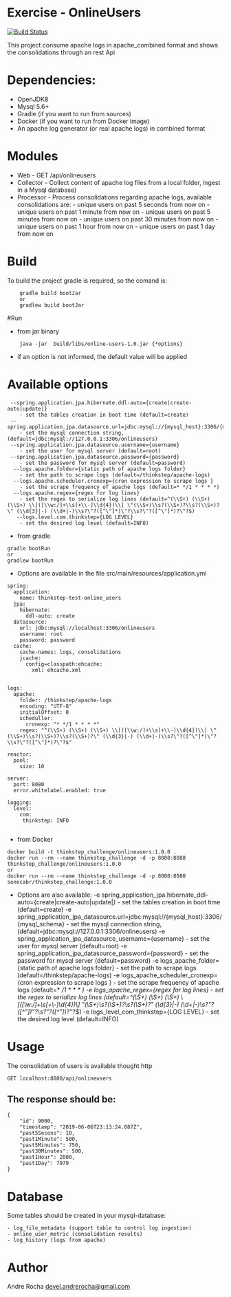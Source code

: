 # Exercise - OnlineUsers

[![Build Status](https://travis-ci.org/sonecabr/thinkstep-onlineusers.svg?branch=master)](https://travis-ci.org/sonecabr/thinkstep-onlineusers)

This project consume apache logs in apache_combined format and shows the consolidations through an rest Api 

# Dependencies:

  - OpenJDK8
  - Mysql 5.6+
  - Gradle (if you want to run from sources)
  - Docker (if you want to run from Docker image)
  - An apache log generator (or real apache logs) in combined format

# Modules

  - Web  - GET /api/onlineusers 
  - Collector - Collect content of apache log files from a local folder, ingest in a Mysql database)
  - Processor - Process consolidations regarding apache logs, available consolidations are:
        - unique users on past 5 seconds from now on
        - unique users on past 1 minute from now on
        - unique users on past 5 minutes from now on
        - unique users on past 30 minutes from now on
        - unique users on past 1 hour from now on
        - unique users on past 1 day from now on

# Build
To build the project gradle is required, so the comand is:
``` 
    gradle build bootJar
    or
    gradlew build bootJar
```
#Run
 - from jar binary
```
    java -jar  build/libs/online-users-1.0.jar {*options}
```
 * if an option is not informed, the default value will be applied
 # Available options
     --spring.application.jpa.hibernate.ddl-auto={create|create-auto|update|}
        - set the tables creation in boot time (default=create)
     --spring.application.jpa.datasource.url=jdbc:mysql://{mysql_host}:3306/{mysql_schema}
        - set the mysql connection string, (default=jdbc:mysql://127.0.0.1:3306/onlineusers)
     --spring.application.jpa.datasource.username={username}
        - set the user for mysql server (default=root)
     --spring.application.jpa.datasource.password={password}
        - set the password for mysql server (default=password)
      --logs.apache.folder={static path of apache logs folder}
        - set the path to scrape logs (default=/thinkstep/apache-logs)
      --logs.apache.scheduler.cronexp={cron expression to scrape logs }
        - set the scrape frequency of apache logs (default=* */1 * * * *)
      --logs.apache.regex={regex for log lines}
        - set the regex to serialize log lines (default=^(\\S+) (\\S+) (\\S+) \\[([\\w:/]+\\s[+\\-]\\d{4})\\] \"(\\S+)\\s?(\\S+)?\\s?(\\S+)?\" (\\d{3}|-) (\\d+|-)\\s?\"?([^\"]*)\"?\\s?\"?([^\"]*)?\"?$)
       --logs.level.com.thinkstep={LOG LEVEL}
        - set the desired log level (default=INFO)

 * from gradle
 ```
 gradle bootRun
 or
 gradlew bootRun
 ```
* Options are available in the file src/main/resources/application.yml
```
spring:
  application:
    name: thinkstep-test-online_users
  jpa:
    hibernate:
      ddl-auto: create
  datasource:
    url: jdbc:mysql://localhost:3306/onlineusers
    username: root
    password: password
  cache:
    cache-names: logs, consolidations
    jcache:
      config=classpath:ehcache:
        xml: ehcache.xml


logs:
  apache:
    folder: /thinkstep/apache-logs
    encoding: "UTF-8"
    initialOffset: 0
    scheduller:
      cronexp: "* */1 * * * *"
    regex: "^(\\S+) (\\S+) (\\S+) \\[([\\w:/]+\\s[+\\-]\\d{4})\\] \"(\\S+)\\s?(\\S+)?\\s?(\\S+)?\" (\\d{3}|-) (\\d+|-)\\s?\"?([^\"]*)\"?\\s?\"?([^\"]*)?\"?$"

reactor:
  pool:
    size: 10

server:
  port: 8080
  error.whitelabel.enabled: true

logging:
  level:
    com:
     thinkstep: INFO


```


 * from Docker
 ```
 docker build -t thinkstep_challenge/onlineusers:1.0.0 .
 docker run --rm --name thinkstep_challenge -d -p 8080:8080 thinkstep_challenge/onlineusers:1.0.0
 or 
 docker run --rm --name thinkstep_challenge -d -p 8080:8080 sonecabr/thinkstep_challenge:1.0.0
 ```
 * Options are also available:
     -e spring_application_jpa.hibernate_ddl-auto={create|create-auto|update|}
        - set the tables creation in boot time (default=create)
     -e spring_application_jpa_datasource.url=jdbc:mysql://{mysql_host}:3306/{mysql_schema}
        - set the mysql connection string, (default=jdbc:mysql://127.0.0.1:3306/onlineusers)
     -e spring_application_jpa_datasource_username={username}
        - set the user for mysql server (default=root)
     -e spring_application_jpa_datasource_password={password}
        - set the password for mysql server (default=password)
     -e logs_apache_folder={static path of apache logs folder}
        - set the path to scrape logs (default=/thinkstep/apache-logs)
     -e logs_apache_scheduler_cronexp={cron expression to scrape logs }
        - set the scrape frequency of apache logs (default=* */1 * * * *)
     -e logs_apache_regex={regex for log lines}
        - set the regex to serialize log lines (default=^(\\S+) (\\S+) (\\S+) \\[([\\w:/]+\\s[+\\-]\\d{4})\\] \"(\\S+)\\s?(\\S+)?\\s?(\\S+)?\" (\\d{3}|-) (\\d+|-)\\s?\"?([^\"]*)\"?\\s?\"?([^\"]*)?\"?$)
     -e logs_level_com_thinkstep={LOG LEVEL}
        - set the desired log level (default=INFO)

# Usage
The consolidation of users is available thought http
```
GET localhost:8080/api/onlineusers
```     
## The response should be:
```
{
    "id": 9000,
    "timestamp": "2019-06-06T23:13:24.087Z",
    "past5Secons": 10,
    "past1Minute": 500,
    "past5Minutes": 750,
    "past30Minutes": 500,
    "past1Hour": 2000,
    "past1Day": 7979
}
```

# Database
Some tables should be created in your mysql-database:
    
    - log_file_metadata (support table to control log ingestion)
    - online_user_metric (consolidation results)
    - log_history (logs from apache)


# Author
Andre Rocha <devel.andrerocha@gmail.com>
